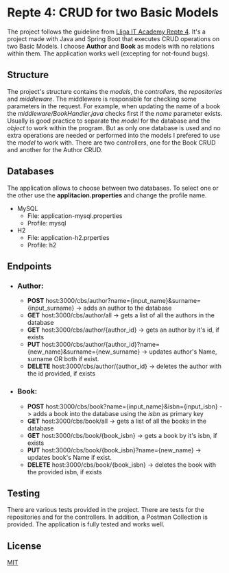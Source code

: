 # Repte 4: CRUD for two Basic Models
The project follows the guideline from [Lliga IT Academy Repte 4](https://nuwe.io/challenge/repte-4-operacions-crud).
It's a project made with Java and Spring Boot that executes CRUD operations on two Basic Models. I choose **Author** and **Book** as models with no relations within them.
The application works well (excepting for not-found bugs).


## Structure
The project's structure contains the *models*, the *controller*s, the *repositories* and *middleware*. The middleware is responsible for checking some parameters in the request. For example, when updating the name of a book the *middleware/BookHandler.java* checks first if the *name* parameter exists. 
Usually is good practice to separate the *model* for the database and the *object* to work within the program. But as only one database is used and no extra operations are needed or performed into the models I prefered to use the *model* to work with.
There are two controllers, one for the Book CRUD and another for the Author CRUD.


## Databases
The application allows to choose between two databases. To select one or the other use the **applitacion.properties** and change the profile name.
- MySQL 
  - File: application-mysql.properties
  - Profile: mysql
- H2
  - File: application-h2.prperties
  - Profile: h2

## Endpoints
- ### Author:
    - **POST** host:3000/cbs/author?name={input_name}&surname={input_surname} -> adds an author to the database
    - **GET** host:3000/cbs/author/all -> gets a list of all the authors in the database
    - **GET** host:3000/cbs/author/{author_id} -> gets an author by it's id, if exists
    - **PUT** host:3000/cbs/author/{author_id}?name={new_name}&surname={new_surname} -> updates author's Name, surname OR both if exist.
    - **DELETE** host:3000/cbs/author/{author_id} -> deletes the author with the id provided, if exists 
  
- ### Book:
    - **POST** host:3000/cbs/book?name={input_name}&isbn={input_isbn} -> adds a book into the database using the *isbn* as primary key
    - **GET** host:3000/cbs/book/all -> gets a list of all the books in the database
    - **GET** host:3000/cbs/book/{book_isbn} -> gets a book by it's isbn, if exists
    - **PUT** host:3000/cbs/book/{book_isbn}?name={new_name} -> updates book's Name if exist.
    - **DELETE** host:3000/cbs/book/{book_isbn} -> deletes the book with the provided isbn, if exists 

## Testing
There are various tests provided in the project. There are tests for the repositories and for the controllers. In addition, a Postman Collection is provided.
The application is fully tested and works well.

## License
[MIT](https://choosealicense.com/licenses/mit/)




